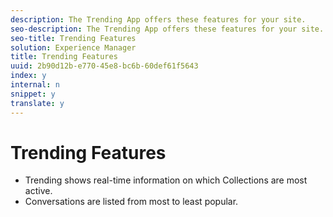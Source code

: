 ```yaml
---
description: The Trending App offers these features for your site.
seo-description: The Trending App offers these features for your site.
seo-title: Trending Features
solution: Experience Manager
title: Trending Features
uuid: 2b90d12b-e770-45e8-bc6b-60def61f5643
index: y
internal: n
snippet: y
translate: y
---
```


# Trending Features


<a id="section_sbf_15m_5y"></a>


* Trending shows real-time information on which Collections are most active.
* Conversations are listed from most to least popular.
